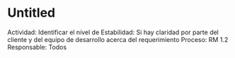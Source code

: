 # Untitled

Actividad: Identificar el nivel de Estabilidad: Si hay claridad por parte del cliente y del equipo de desarrollo acerca del requerimiento
Proceso: RM 1.2
Responsable: Todos